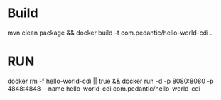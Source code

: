# Build
mvn clean package && docker build -t com.pedantic/hello-world-cdi .

# RUN

docker rm -f hello-world-cdi || true && docker run -d -p 8080:8080 -p 4848:4848 --name hello-world-cdi com.pedantic/hello-world-cdi 